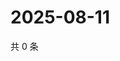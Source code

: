 # 2025-08-11

共 0 条

<!-- BEGIN ZHIHUVIDEO -->
<!-- 最后更新时间 Mon Aug 11 2025 05:10:28 GMT+0800 (China Standard Time) -->

<!-- END ZHIHUVIDEO -->
